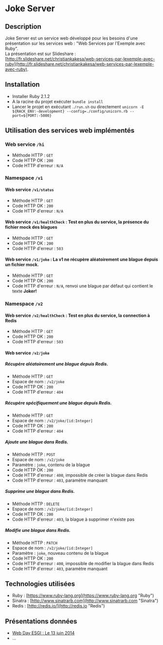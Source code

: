 # Joke Server

## Description

Joke Server est un service web développé pour les besoins d'une présentation sur les services web : "Web Services par l'Exemple avec Ruby".
<br>
La présentation est sur Slideshare : [http://fr.slideshare.net/christiankakesa/web-services-par-lexemple-avec-ruby](http://fr.slideshare.net/christiankakesa/web-services-par-lexemple-avec-ruby).

## Installation

 * Installer Ruby 2.1.2
 * A la racine du projet exécuter `bundle install`
 * Lancer le projet en exécutant `./run.sh` ou directement `unicorn -E ${RACK_ENV:-development} --config=./config/unicorn.rb --port=${PORT:-5000}`

## Utilisation des services web implémentés

### Web service `/hi`

 * Méthode HTTP : `GET`
 * Code HTTP OK : `200`
 * Code HTTP d'erreur : `N/A`

### Namespace `/v1`

#### Web service `/v1/status`

 * Méthode HTTP : `GET`
 * Code HTTP OK : `200`
 * Code HTTP d'erreur : `N/A`

#### Web service `/v1/healthCheck` : Test en plus du service, la présence du fichier mock des blagues

 * Méthode HTTP : `GET`
 * Code HTTP OK : `200`
 * Code HTTP d'erreur : `503`

#### Web service `/v1/joke` : La v1 ne récupère aléatoirement une blague depuis un fichier mock.

 * Méthode HTTP : `GET`
 * Code HTTP OK : `200`
 * Code HTTP d'erreur : `N/A`, renvoi une blague par défaut qui contient le texte **Joker!**

### Namespace `/v2`

#### Web service `/v2/healthCheck` : Test en plus du service, la connection à Redis

 * Méthode HTTP : `GET`
 * Code HTTP OK : `200`
 * Code HTTP d'erreur : `503`

#### Web service `/v2/joke`

##### Récupère aléatoirement une blague depuis Redis.

 * Méthode HTTP : `GET`
 * Espace de nom : `/v2/joke`
 * Code HTTP OK : `200`
 * Code HTTP d'erreur : `404`

##### Récupère spécifiquement une blague depuis Redis.

 * Méthode HTTP : `GET`
 * Espace de nom : `/v2/joke/[id:Integer]`
 * Code HTTP OK : `200`
 * Code HTTP d'erreur : `404`

##### Ajoute une blague dans Redis.

 * Méthode HTTP : `POST`
 * Espace de nom : `/v2/joke`
 * Paramètre : `joke`, contenu de la blague
 * Code HTTP OK : `200`
 * Code HTTP d'erreur : `400`, impossible de créer la blague dans Redis
 * Code HTTP d'erreur : `403`, paramètre manquant

##### Supprime une blague dans Redis.

 * Méthode HTTP : `DELETE`
 * Espace de nom : `/v2/joke/[id:Integer]`
 * Code HTTP OK : `200`
 * Code HTTP d'erreur : `403`, la blague à supprimer n'existe pas

##### Modifie une blague dans Redis.

  * Méthode HTTP : `PATCH`
  * Espace de nom : `/v2/joke/[id:Integer]`
  * Paramètre : `joke`, nouveau contenu de la blague
  * Code HTTP OK : `200`
  * Code HTTP d'erreur : `400`, impossible de modifier la blague dans Redis
  * Code HTTP d'erreur : `403`, paramètre manquant

## Technologies utilisées

- Ruby : [https://www.ruby-lang.org](https://www.ruby-lang.org "Ruby")
- Sinatra : [http://www.sinatrarb.com](http://www.sinatrarb.com "Sinatra")
- Redis : [http://redis.io/](http://redis.io "Redis")

## Présentations données

 * [Web Day ESGI : Le 13 juin 2014](http://www.esgi.fr/emailing/esgi_web_day_120614_etudiant/esgi_web_day_120614_etudiant_html.html "Web Day ESGI : Le 13 juin 2014")
 * ...